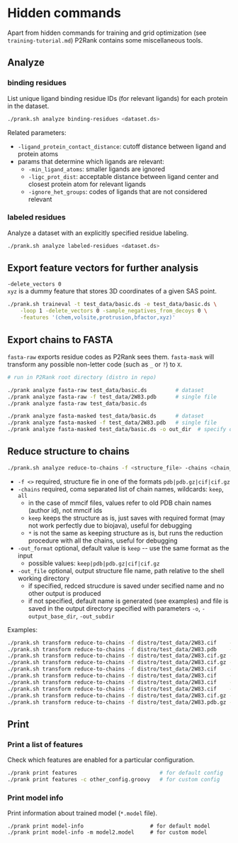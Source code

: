 
# Hidden commands

Apart from hidden commands for training and grid optimization (see `training-tutorial.md`) P2Rank contains some miscellaneous tools. 



## Analyze

### binding residues
List unique ligand binding residue IDs (for relevant ligands) for each protein in the dataset.
~~~sh
./prank.sh analyze binding-residues <dataset.ds>
~~~
Related parameters:
- `-ligand_protein_contact_distance`: cutoff distance between ligand and protein atoms
- params that determine which ligands are relevant:  
  - `-min_ligand_atoms`: smaller ligands are ignored
  - `-ligc_prot_dist`: acceptable distance between ligand center and closest protein atom for relevant ligands
  - `-ignore_het_groups`: codes of ligands that are not considered relevant


### labeled residues

Analyze a dataset with an explicitly specified residue labeling.

~~~sh
./prank.sh analyze labeled-residues <dataset.ds>
~~~


## Export feature vectors for further analysis

`-delete_vectors 0`           
`xyz` is a dummy feature that stores 3D coordinates of a given SAS point.   

~~~sh
./prank.sh traineval -t test_data/basic.ds -e test_data/basic.ds \
    -loop 1 -delete_vectors 0 -sample_negatives_from_decoys 0 \
    -features '(chem,volsite,protrusion,bfactor,xyz)'
~~~


## Export chains to FASTA
                           
`fasta-raw` exports residue codes as P2Rank sees them.
`fasta-mask` will transform any possible non-letter code (such as `_` or `?`) to `X`.

~~~sh
# run in P2Rank root directory (distro in repo)

./prank analyze fasta-raw test_data/basic.ds         # dataset
./prank analyze fasta-raw -f test_data/2W83.pdb      # single file
./prank analyze fasta-raw test_data/basic.ds 

./prank analyze fasta-masked test_data/basic.ds      # dataset
./prank analyze fasta-masked -f test_data/2W83.pdb   # single file
./prank analyze fasta-masked test_data/basic.ds -o out_dir  # specify output directory
~~~
   

## Reduce structure to chains

~~~sh
./prank.sh analyze reduce-to-chains -f <structure_file> -chains <chain_names> -out_format <format_file_extension> -out_file <file_name>
~~~
* `-f <>` required, structure fie in one of the formats `pdb|pdb.gz|cif|cif.gz`
* `-chains` required, coma separated list of chain names, wildcards: `keep`, `all`
  * in the case of mmcif files, values refer to old PDB chain names (author id), not mmcif ids
  * `keep` keeps the structure as is, just saves with required format (may not work perfectly due to biojava), useful for debugging
  * `*` is not the same as keeping structure as is, but runs the reduction procedure with all the chains, useful for debugging
* `-out_format` optional, default value is `keep` -- use the same format as the input 
  * possible values: `keep|pdb|pdb.gz|cif|cif.gz`
* `-out_file` optional, output structure file name, path relative to the shell working directory
  * if specified, redced strucdure is saved under secified name and no other output is produced
  * if not specified, default name is generated (see examples) and file is saved in the output directory specified with parameters `-o`, `-output_base_dir`, `-out_subdir`
     
Examples:
~~~sh
./prank.sh transform reduce-to-chains -f distro/test_data/2W83.cif    -chains A                                                 # output: <out_dir>/2W83_A.cif
./prank.sh transform reduce-to-chains -f distro/test_data/2W83.pdb    -chains A                                                 # output: <out_dir>/2W83_A.pdb
./prank.sh transform reduce-to-chains -f distro/test_data/2W83.cif.gz -chains A,B                                               # output: <out_dir>/2W83_A,B.cif.gz
./prank.sh transform reduce-to-chains -f distro/test_data/2W83.cif.gz -chains A,B  -out_file distro/test_output/2W83_A,B.cif.gz # output: distro/test_output/2W83_A,B.cif.gz
./prank.sh transform reduce-to-chains -f distro/test_data/2W83.cif    -chains keep                                              # output: <out_dir>/2W83.cif
./prank.sh transform reduce-to-chains -f distro/test_data/2W83.cif    -chains keep -out_format pdb.gz                           # output: <out_dir>/2W83.pdb.gz
./prank.sh transform reduce-to-chains -f distro/test_data/2W83.cif    -chains all                                               # output: <out_dir>/2W83_all.cif
./prank.sh transform reduce-to-chains -f distro/test_data/2W83.cif    -chains A    -out_format keep                             # output: <out_dir>/2W83_A.cif
./prank.sh transform reduce-to-chains -f distro/test_data/2W83.cif.gz -chains A    -out_format pdb.gz                           # output: <out_dir>/2W83_A.pdb.gz
./prank.sh transform reduce-to-chains -f distro/test_data/2W83.pdb.gz -chains A,B  -out_format cif                              # output: <out_dir>/2W83_A,B.cif
~~~

## Print
            

### Print a list of features

Check which features are enabled for a particular configuration.

~~~sh
./prank print features                          # for default config
./prank print features -c other_config.groovy   # for custom config
~~~

### Print model info

Print information about trained model (`*.model` file).

~~~
./prank print model-info                     # for default model
./prank print model-info -m model2.model     # for custom model
~~~